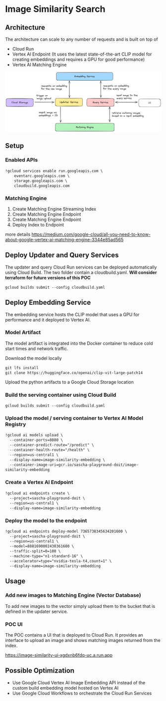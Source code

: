 # Image Similarity Search

## Architecture

The architecture can scale to any number of requests and is built on top of 

* Cloud Run 
* Vertex AI Endpoint (It uses the latest state-of-the-art CLIP model for creating embeddings and requires a GPU for good performance)
* Vertex AI Matching Engine

![](images/architecture.png)

## Setup

### Enabled APIs

````
!gcloud services enable run.googleapis.com \
    eventarc.googleapis.com \
    storage.googleapis.com \
    cloudbuild.googleapis.com
````

### Matching Engine 

1. Create Matching Engine Streaming Index
2. Create Matching Engine Endpoint
3. Create Matching Engine Endpoint
4. Deploy Index to Endpoint

more details https://medium.com/google-cloud/all-you-need-to-know-about-google-vertex-ai-matching-engine-3344e85ad565

## Deploy Updater and Query Services

The updater and query Cloud Run services can be deployed automatically using Cloud Build. 
The two folder contain a cloudbuild.yaml.
**Will consider terraform for future versions of this POC**

````
gcloud builds submit --config cloudbuild.yaml
````

## Deploy Embedding Service
The embedding service hosts the CLIP model that uses a GPU for performance and it deployed to Vertex AI.

### Model Artifact
The model artifact is integrated into the Docker container to reduce cold start times and network traffic. 

Download the model locally
````
git lfs install
git clone https://huggingface.co/openai/clip-vit-large-patch14
````

Upload the python artifacts to a Google Cloud Storage location

### Build the serving container using Cloud Build

````
gcloud builds submit --config cloudbuild.yaml
````

### Upload the model / serving container to Vertex AI Model Registry

````
!gcloud ai models upload \
  --container-ports=8080 \
  --container-predict-route="/predict" \
  --container-health-route="/health" \
  --region=us-central1 \
  --display-name=image-similarity-embedding \
  --container-image-uri=gcr.io/sascha-playground-doit/image-similarity-embedding
````

### Create a Vertex AI Endpoint

````
!gcloud ai endpoints create \
  --project=sascha-playground-doit \
  --region=us-central1 \
  --display-name=image-similarity-embedding
````


### Deploy the model to the endpoint
````
!gcloud ai endpoints deploy-model 7365738345634201600 \
  --project=sascha-playground-doit \
  --region=us-central1 \
  --model=8881690002430361600 \
  --traffic-split=0=100 \
  --machine-type="n1-standard-16" \
  --accelerator=type="nvidia-tesla-t4,count=1" \
  --display-name=image-similarity-embedding
````

## Usage

### Add new images to Matching Engine (Vector Database)
To add new images to the vector simply upload them to the bucket that is defined in the updater service. 

### POC UI
The POC contains a UI that is deployed to Cloud Run. It provides an interface to upload an image and shows matching images returned from the index. 

https://image-similarity-ui-xgdxnb6fdq-uc.a.run.app

## Possible Optimization
* Use Google Cloud Vertex AI Image Embedding API instead of the custom build embedding model hosted on Vertex AI
* Use Google Cloud Workflows to orchestrate the Cloud Run Services
